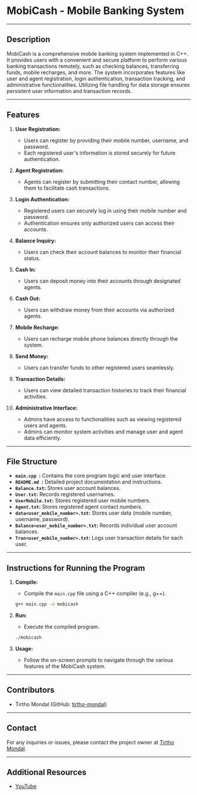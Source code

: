 # MobiCash - Mobile Banking System

---

## Description

MobiCash is a comprehensive mobile banking system implemented in C++. It provides users with a convenient and secure platform to perform various banking transactions remotely, such as checking balances, transferring funds, mobile recharges, and more. The system incorporates features like user and agent registration, login authentication, transaction tracking, and administrative functionalities. Utilizing file handling for data storage ensures persistent user information and transaction records.

---

## Features

1. **User Registration:**
    - Users can register by providing their mobile number, username, and password.
    - Each registered user's information is stored securely for future authentication.

2. **Agent Registration:**
    - Agents can register by submitting their contact number, allowing them to facilitate cash transactions.

3. **Login Authentication:**
    - Registered users can securely log in using their mobile number and password.
    - Authentication ensures only authorized users can access their accounts.

4. **Balance Inquiry:**
    - Users can check their account balances to monitor their financial status.

5. **Cash In:**
    - Users can deposit money into their accounts through designated agents.

6. **Cash Out:**
    - Users can withdraw money from their accounts via authorized agents.

7. **Mobile Recharge:**
    - Users can recharge mobile phone balances directly through the system.

8. **Send Money:**
    - Users can transfer funds to other registered users seamlessly.

9. **Transaction Details:**
    - Users can view detailed transaction histories to track their financial activities.

10. **Administrative Interface:**
    - Admins have access to functionalities such as viewing registered users and agents.
    - Admins can monitor system activities and manage user and agent data efficiently.

---

## File Structure

- **`main.cpp `:** Contains the core program logic and user interface.
- **`README.md `:** Detailed project documentation and instructions.
- **`Balance.txt`:** Stores user account balances.
- **`User.txt`:** Records registered usernames.
- **`UserMobile.txt`:** Stores registered user mobile numbers.
- **`Agent.txt`:** Stores registered agent contact numbers.
- **`data<user_mobile_number>.txt`:** Stores user data (mobile number, username, password).
- **`Balance<user_mobile_number>.txt`:** Records individual user account balances.
- **`Tran<user_mobile_number>.txt`:** Logs user transaction details for each user.

---

## Instructions for Running the Program

1. **Compile:**
    - Compile the `main.cpp` file using a C++ compiler (e.g., g++).
    ```bash
    g++ main.cpp -o mobicash
    ```

2. **Run:**
    - Execute the compiled program.
    ```bash
    ./mobicash
    ```

3. **Usage:**
    - Follow the on-screen prompts to navigate through the various features of the MobiCash system.

---

## Contributors

- Tirtho Mondal (GitHub: [tirtho-mondal](https://github.com/tirtho-mondal))

---


## Contact

For any inquiries or issues, please contact the project owner at [Tirtho Mondal](mailto:tirthomondal@gmail.com).

---

## Additional Resources

- [YouTube](https://youtu.be/rMoXmBDAlz0?si=1pfvHnduVh7x6Rrx)
